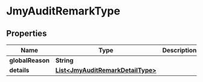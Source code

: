 

# JmyAuditRemarkType


## Properties

Name | Type | Description | Notes
------------ | ------------- | ------------- | -------------
**globalReason** | **String** |  |  [optional]
**details** | [**List&lt;JmyAuditRemarkDetailType&gt;**](JmyAuditRemarkDetailType.md) |  |  [optional]



